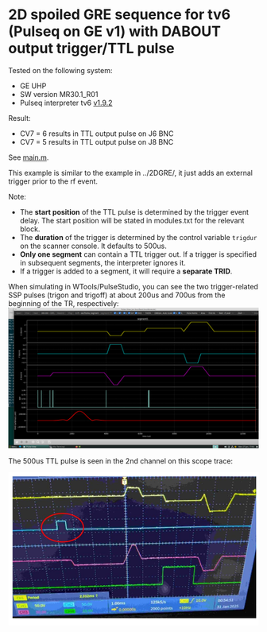 # 2D spoiled GRE sequence for tv6 (Pulseq on GE v1) with DABOUT output trigger/TTL pulse

Tested on the following system:
* GE UHP
* SW version MR30.1_R01
* Pulseq interpreter tv6 [v1.9.2](https://github.com/jfnielsen/TOPPEpsdSourceCode/releases/tag/v1.9.2)

Result:  
* CV7 = 6 results in TTL output pulse on J6 BNC 
* CV7 = 5 results in TTL output pulse on J8 BNC 

See [main.m](main.m).

This example is similar to the example in ../2DGRE/, it just adds an external trigger 
prior to the rf event.

Note:
* The **start position** of the TTL pulse is determined by the trigger event delay.
  The start position will be stated in modules.txt for the relevant block.
* The **duration** of the trigger is determined by the control variable `trigdur` on the scanner console.
  It defaults to 500us.
* **Only one segment** can contain a TTL trigger out. If a trigger is specified in subsequent segments,
  the interpreter ignores it.
* If a trigger is added to a segment, it will require a **separate TRID**.

When simulating in WTools/PulseStudio, you can see the two trigger-related SSP pulses 
(trigon and trigoff)
at about 200us and 700us from the beginning of the TR, respectively:
![Pulse Studio](pulsestudio.png)

The 500us TTL pulse is seen in the 2nd channel on this scope trace:

![Oscilloscope](scope.jpg)

